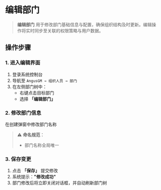# 编辑部门

> **编辑部门** 用于修改部门基础信息与配置，确保组织结构及时更新。编辑操作将实时同步至关联的权限策略与用户数据。

## 操作步骤

### 1. 进入编辑界面
1. 登录系统控制台
2. 导航至 `AngusGM → 组织人员 → 部门`
3. 在左侧部门树中：
    - 右键点击目标部门
    - 选择 **「编辑部门」**

### 2. 修改部门信息
在创建弹窗中修改部门名称

> ⚠️ **命名规范**：
> - 部门名称全局唯一

### 3. 保存变更
1. 点击 **「保存」** 提交修改
2. 系统提示：**"修改成功"**
3. 部门修改后将立即关闭对话框，并自动刷新部门树

